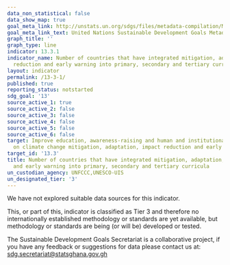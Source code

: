 ```yaml
---
data_non_statistical: false
data_show_map: true
goal_meta_link: http://unstats.un.org/sdgs/files/metadata-compilation/Metadata-Goal-13.pdf
goal_meta_link_text: United Nations Sustainable Development Goals Metadata (pdf 759kB)
graph_title: ''
graph_type: line
indicator: 13.3.1
indicator_name: Number of countries that have integrated mitigation, adaptation, impact
  reduction and early warning into primary, secondary and tertiary curricula
layout: indicator
permalink: /13-3-1/
published: true
reporting_status: notstarted
sdg_goal: '13'
source_active_1: true
source_active_2: false
source_active_3: false
source_active_4: false
source_active_5: false
source_active_6: false
target: Improve education, awareness-raising and human and institutional capacity
  on climate change mitigation, adaptation, impact reduction and early warning
target_id: '13.3'
title: Number of countries that have integrated mitigation, adaptation, impact reduction
  and early warning into primary, secondary and tertiary curricula
un_custodian_agency: UNFCCC,UNESCO-UIS
un_designated_tier: '3'
---
```

We have not explored suitable data sources for this indicator.

This, or part of this, indicator is classified as Tier 3 and therefore no internationally established methodology or standards are yet available, but methodology or standards are being (or will be) developed or tested.

The Sustainable Development Goals Secretariat is a collaborative project, if you have any feedback or suggestions for data please contact us at: sdg.secretariat@statsghana.gov.gh
